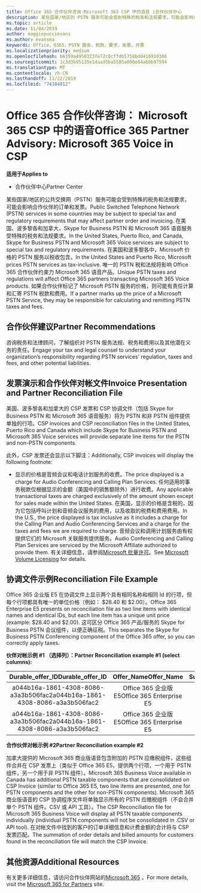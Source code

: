 ```yaml
---
title: Office 365 合作伙伴咨询-Microsoft 365 CSP 中的语音 |合作伙伴中心
description: 某些国家/地区的 PSTN 服务可能会受到特殊的税务和法规要求，可能会影响合作伙伴订单和开具发票。
ms.topic: article
ms.date: 11/04/2019
author: maggiepuccievans
ms.author: evansma
keywords: Office，O365，PSTN 服务，税款，要求，发票，开票
ms.localizationpriority: medium
ms.openlocfilehash: b6359a49503237e72c8cffdb5758bdd418910306
ms.sourcegitcommit: 1c3d3b95135e1daad5ba5585a090e84ab0b97594
ms.translationtype: MT
ms.contentlocale: zh-CN
ms.lasthandoff: 11/22/2019
ms.locfileid: "74384812"
---
```

# <a name="office-365-partner-advisory-microsoft-365-voice-in-csp"></a><span data-ttu-id="621d4-104">Office 365 合作伙伴咨询： Microsoft 365 CSP 中的语音</span><span class="sxs-lookup"><span data-stu-id="621d4-104">Office 365 Partner Advisory: Microsoft 365 Voice in CSP</span></span>

<span data-ttu-id="621d4-105">**适用于**</span><span class="sxs-lookup"><span data-stu-id="621d4-105">**Applies to**</span></span>

- <span data-ttu-id="621d4-106">合作伙伴中心</span><span class="sxs-lookup"><span data-stu-id="621d4-106">Partner Center</span></span>  

<span data-ttu-id="621d4-107">某些国家/地区的公共交换网（PSTN）服务可能会受到特殊的税务和法规要求，可能会影响合作伙伴的订单和发票。</span><span class="sxs-lookup"><span data-stu-id="621d4-107">Public Switched Telephone Network (PSTN) services in some countries may be subject to special tax and regulatory requirements that may affect partner order and invoicing.</span></span>  <span data-ttu-id="621d4-108">在美国、波多黎各和加拿大，Skype for Business PSTN 和 Microsoft 365 语音服务受特殊的税务和法规要求。</span><span class="sxs-lookup"><span data-stu-id="621d4-108">In the United States, Puerto Rico, and Canada, Skype for Business PSTN and Microsoft 365 Voice services are subject to special tax and regulatory requirements.</span></span> <span data-ttu-id="621d4-109">在美国和波多黎各中，Microsoft 价格的 PSTN 服务以税收包含。</span><span class="sxs-lookup"><span data-stu-id="621d4-109">In the United States and Puerto Rico, Microsoft prices PSTN services as tax-inclusive.</span></span>  <span data-ttu-id="621d4-110">唯一的 PSTN 税和法规将影响 Office 365 合作伙伴约束力 Microsoft 365 语音产品。</span><span class="sxs-lookup"><span data-stu-id="621d4-110">Unique PSTN taxes and regulations will affect Office 365 partners transacting Microsoft 365 Voice products.</span></span>  <span data-ttu-id="621d4-111">如果合作伙伴标记了 Microsoft PSTN 服务的价格，则可能有责任计算和汇寄 PSTN 税款和费用。</span><span class="sxs-lookup"><span data-stu-id="621d4-111">If a partner marks up the price of a Microsoft PSTN Service, they may be responsible for calculating and remitting PSTN taxes and fees.</span></span>

## <a name="partner-recommendations"></a><span data-ttu-id="621d4-112">合作伙伴建议</span><span class="sxs-lookup"><span data-stu-id="621d4-112">Partner Recommendations</span></span>

<span data-ttu-id="621d4-113">咨询税务和法律顾问，了解组织对 PSTN 服务法规、税务和费用以及其他潜在义务的责任。</span><span class="sxs-lookup"><span data-stu-id="621d4-113">Engage your tax and legal counsel to understand your organization’s responsibility regarding PSTN services’ regulation, taxes and fees, and other potential liabilities.</span></span>

## <a name="invoice-presentation-and-partner-reconciliation-file"></a><span data-ttu-id="621d4-114">发票演示和合作伙伴对帐文件</span><span class="sxs-lookup"><span data-stu-id="621d4-114">Invoice Presentation and Partner Reconciliation File</span></span>

<span data-ttu-id="621d4-115">美国、波多黎各和加拿大的 CSP 发票和 CSP 协调文件（包括 Skype for Business PSTN 和 Microsoft 365 语音服务）将为 PSTN 和非 PSTN 组件提供单独的行项。</span><span class="sxs-lookup"><span data-stu-id="621d4-115">CSP invoices and CSP reconciliation files in the United States, Puerto Rico and Canada which include Skype for Business PSTN and Microsoft 365 Voice services will provide separate line items for the PSTN and non-PSTN components.</span></span>

<span data-ttu-id="621d4-116">此外，CSP 发票还会显示以下脚注：</span><span class="sxs-lookup"><span data-stu-id="621d4-116">Additionally, CSP invoices will display the following footnote:</span></span>

* <span data-ttu-id="621d4-117">显示的价格是音频会议和电话计划服务的收费。</span><span class="sxs-lookup"><span data-stu-id="621d4-117">The price displayed is a charge for Audio Conferencing and Calling Plan Services.</span></span>  <span data-ttu-id="621d4-118">任何适用的事务税款仅根据显示的金额（美国中的销售额除外）进行收费。</span><span class="sxs-lookup"><span data-stu-id="621d4-118">Any applicable transactional taxes are charged exclusively of the amount shown except for sales made within the United States.</span></span>  <span data-ttu-id="621d4-119">在美国，显示的价格是含税的，因为它包括呼叫计划和音频会议服务的费用，以及收取的税费和费用费用。</span><span class="sxs-lookup"><span data-stu-id="621d4-119">In the U.S., the price displayed is tax inclusive as it includes a charge for the Calling Plan and Audio Conferencing Services and a charge for the taxes and fees we are required to charge.</span></span>  <span data-ttu-id="621d4-120">音频会议和调用计划服务由有权提供它们的 Microsoft 关联服务提供服务。</span><span class="sxs-lookup"><span data-stu-id="621d4-120">Audio Conferencing and Calling Plan Services are serviced by the Microsoft Affiliate authorized to provide them.</span></span>  <span data-ttu-id="621d4-121">有关详细信息，请参阅[Microsoft 批量许可](https://go.microsoft.com/fwlink/?LinkId=690247)。</span><span class="sxs-lookup"><span data-stu-id="621d4-121">See [Microsoft Volume Licensing](https://go.microsoft.com/fwlink/?LinkId=690247) for details.</span></span>

## <a name="reconciliation-file-example"></a><span data-ttu-id="621d4-122">协调文件示例</span><span class="sxs-lookup"><span data-stu-id="621d4-122">Reconciliation File Example</span></span>

<span data-ttu-id="621d4-123">Office 365 企业版 E5 在协调文件上显示两个具有相同名称和相同 Id 的行项，但每个行项都具有唯一的单位价格（例如： $28.40 和 $2.00）。</span><span class="sxs-lookup"><span data-stu-id="621d4-123">Office 365 Enterprise E5 presents on reconciliation file as two line items with identical names and identical IDs, but each line item has a unique unit price (example: $28.40 and $2.00).</span></span> <span data-ttu-id="621d4-124">这可区分 Office 365 产品/服务的 Skype for Business PSTN 会议组件，以便正确征税。</span><span class="sxs-lookup"><span data-stu-id="621d4-124">This separates the Skype for Business PSTN Conferencing component of the Office 365 offer, so you can correctly apply taxes.</span></span>

<span data-ttu-id="621d4-125">**伙伴对帐示例 #1 （选择列）：**</span><span class="sxs-lookup"><span data-stu-id="621d4-125">**Partner Reconciliation example #1 (select columns):**</span></span>

|<span data-ttu-id="621d4-126">**Durable_offer_ID**</span><span class="sxs-lookup"><span data-stu-id="621d4-126">**Durable_offer_ID**</span></span>|<span data-ttu-id="621d4-127">**Offer_Name**</span><span class="sxs-lookup"><span data-stu-id="621d4-127">**Offer_Name**</span></span>|<span data-ttu-id="621d4-128">**Subscription_Start_Date**</span><span class="sxs-lookup"><span data-stu-id="621d4-128">**Subscription_Start_Date**</span></span>|<span data-ttu-id="621d4-129">**Subscription_End_Date**</span><span class="sxs-lookup"><span data-stu-id="621d4-129">**Subscription_End_Date**</span></span>|<span data-ttu-id="621d4-130">**Charge_Start_Date**</span><span class="sxs-lookup"><span data-stu-id="621d4-130">**Charge_Start_Date**</span></span>|<span data-ttu-id="621d4-131">**Charge_End_Date**</span><span class="sxs-lookup"><span data-stu-id="621d4-131">**Charge_End_Date**</span></span>|<span data-ttu-id="621d4-132">**Charge_Type**</span><span class="sxs-lookup"><span data-stu-id="621d4-132">**Charge_Type**</span></span>|<span data-ttu-id="621d4-133">**Unit_Price**</span><span class="sxs-lookup"><span data-stu-id="621d4-133">**Unit_Price**</span></span>|
|:----:|:----:|:----:|:----:|:----:|:----:|:----:|:----:|
|<span data-ttu-id="621d4-134">a044b16a-1861-4308-8086-a3a3b506fac2</span><span class="sxs-lookup"><span data-stu-id="621d4-134">a044b16a-1861-4308-8086-a3a3b506fac2</span></span>   |<span data-ttu-id="621d4-135">Office 365 企业版 E5</span><span class="sxs-lookup"><span data-stu-id="621d4-135">Office 365 Enterprise E5</span></span>   |<span data-ttu-id="621d4-136">8/10/2019 0:00</span><span class="sxs-lookup"><span data-stu-id="621d4-136">8/10/2019 0:00</span></span>   |<span data-ttu-id="621d4-137">8/11/2019 0:00</span><span class="sxs-lookup"><span data-stu-id="621d4-137">8/11/2019 0:00</span></span>   |<span data-ttu-id="621d4-138">8/11/2019 0:00</span><span class="sxs-lookup"><span data-stu-id="621d4-138">8/11/2019 0:00</span></span>|<span data-ttu-id="621d4-139">9/10/2019 0:00</span><span class="sxs-lookup"><span data-stu-id="621d4-139">9/10/2019 0:00</span></span>   |<span data-ttu-id="621d4-140">周期费用</span><span class="sxs-lookup"><span data-stu-id="621d4-140">Cycle fee</span></span>   |<span data-ttu-id="621d4-141">28.40</span><span class="sxs-lookup"><span data-stu-id="621d4-141">28.40</span></span>   |
|<span data-ttu-id="621d4-142">a044b16a-1861-4308-8086-a3a3b506fac2</span><span class="sxs-lookup"><span data-stu-id="621d4-142">a044b16a-1861-4308-8086-a3a3b506fac2</span></span>   |<span data-ttu-id="621d4-143">Office 365 企业版 E5</span><span class="sxs-lookup"><span data-stu-id="621d4-143">Office 365 Enterprise E5</span></span>   |<span data-ttu-id="621d4-144">8/10/2019 0:00</span><span class="sxs-lookup"><span data-stu-id="621d4-144">8/10/2019 0:00</span></span>   |<span data-ttu-id="621d4-145">8/11/2019 0:00</span><span class="sxs-lookup"><span data-stu-id="621d4-145">8/11/2019 0:00</span></span>   |<span data-ttu-id="621d4-146">8/11/2019 0:00</span><span class="sxs-lookup"><span data-stu-id="621d4-146">8/11/2019 0:00</span></span>   |<span data-ttu-id="621d4-147">9/10/2019 0:00</span><span class="sxs-lookup"><span data-stu-id="621d4-147">9/10/2019 0:00</span></span>   |<span data-ttu-id="621d4-148">周期费用</span><span class="sxs-lookup"><span data-stu-id="621d4-148">Cycle fee</span></span>   |<span data-ttu-id="621d4-149">2.00</span><span class="sxs-lookup"><span data-stu-id="621d4-149">2.00</span></span>   |

<span data-ttu-id="621d4-150">**合作伙伴对帐示例 #2**</span><span class="sxs-lookup"><span data-stu-id="621d4-150">**Partner Reconciliation example #2**</span></span>

<span data-ttu-id="621d4-151">加拿大提供的 Microsoft 365 商业版语音包含附加的 PSTN 应缴税组件，这些组件合并在 CSP 发票上（类似于 Office 365 E5，提供两个行项，一个用于 PSTN 组件，另一个用于非 PSTN 组件）。</span><span class="sxs-lookup"><span data-stu-id="621d4-151">Microsoft 365 Business Voice available in Canada has additional PSTN taxable components that are consolidated on CSP Invoice (similar to Office 365 E5, two line items are presented, one for PSTN components and the other for non-PSTN components).</span></span>  <span data-ttu-id="621d4-152">Microsoft 365 商业版语音的 CSP 协调程序文件将单独显示所有的 PSTN 应缴税组件（不会合并单个 PSTN 组件。CSV 或 API 工具）。</span><span class="sxs-lookup"><span data-stu-id="621d4-152">The CSP Reconciliation file for Microsoft 365 Business Voice will display all PSTN taxable components individually (individual PSTN components will not be consolidated in .CSV or API tool).</span></span>  <span data-ttu-id="621d4-153">在对帐文件中找到的客户的订单详细信息和计费金额的合计将与 CSP 发票匹配。</span><span class="sxs-lookup"><span data-stu-id="621d4-153">The summation of order details and billed amounts for customers found in the reconciliation file will match the CSP Invoice.</span></span>

## <a name="additional-resources"></a><span data-ttu-id="621d4-154">其他资源</span><span class="sxs-lookup"><span data-stu-id="621d4-154">Additional Resources</span></span>
<span data-ttu-id="621d4-155">有关更多详细信息，请访问合作伙伴网站的[Microsoft 365](https://drumbeat.office.com/Pages/home2016.aspx) 。</span><span class="sxs-lookup"><span data-stu-id="621d4-155">For more details, visit the [Microsoft 365 for Partners](https://drumbeat.office.com/Pages/home2016.aspx) site.</span></span>


